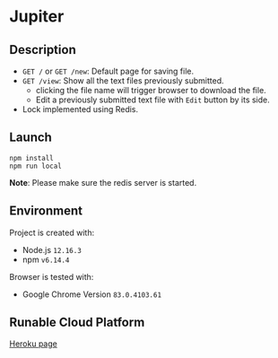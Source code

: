 # Jupiter

## Description

* `GET /` or `GET /new`: Default page for saving file.
* `GET /view`: Show all the text files previously submitted.
    * clicking the file name will trigger browser to download the file.
    * Edit a previously submitted text file with `Edit` button by its side.
* Lock implemented using Redis.

## Launch

```
npm install 
npm run local
```
**Note**: Please make sure the redis server is started.

## Environment

Project is created with:
* Node.js `12.16.3`
* npm  `v6.14.4`

Browser is tested with:
* Google Chrome Version `83.0.4103.61`

## Runable Cloud Platform

[Heroku page](https://jupitersdk.herokuapp.com/)
